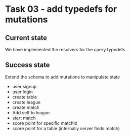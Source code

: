 # Task 03 - add typedefs for mutations

## Current state

We have implemented the resolvers for the query typedefs

## Success state

Extend the schema to add mutations to manipulate state

- user signup
- user login
- create table
- create league
- create match
- Add self to league
- start match
- score point for specific matchId
- score point for a table (internally server finds match)
